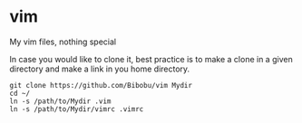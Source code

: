 # vim
My vim files, nothing special

In case you would like to clone it, best practice is to make
a clone in a given directory and make a link in you home directory.

```
git clone https://github.com/Bibobu/vim Mydir
cd ~/
ln -s /path/to/Mydir .vim
ln -s /path/to/Mydir/vimrc .vimrc
```
